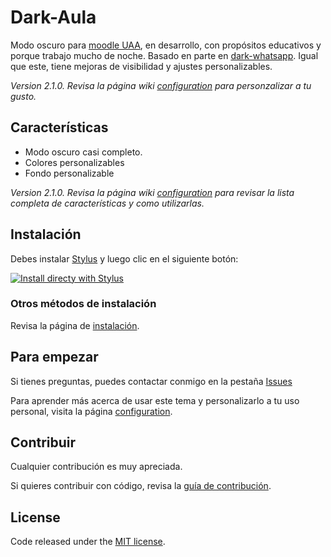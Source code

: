 # Dark-Aula

Modo oscuro para [moodle UAA](https://aulavirtual.uaa.mx), en desarrollo, con propósitos educativos y porque trabajo mucho de noche. Basado en parte en [dark-whatsapp](https://github.com/vednoc/dark-whatsapp). Igual que este, tiene mejoras de visibilidad y ajustes personalizables.

_Version 2.1.0. Revisa la página wiki [configuration](https://github.com/indierodo/dark-aula/wiki/Configuration) para personzalizar a tu gusto._

## Características
  - Modo oscuro casi completo.
  - Colores personalizables
  - Fondo personalizable

_Version 2.1.0. Revisa la página wiki [configuration](https://github.com/indierodo/dark-aula/wiki/Configuration) para revisar la lista completa de características y como utilizarlas._

## Instalación

Debes instalar [Stylus](https://add0n.com/stylus.html) y luego clic en el siguiente botón:

[![Install directy with Stylus](https://img.shields.io/badge/Install%20directly%20with-Stylus-116b59.svg)](https://raw.githubusercontent.com/indierodo/dark-aula/master/au.user.styl)

### Otros métodos de instalación

Revisa la página de [instalación](https://github.com/indierodo/dark-aula/wiki/Installation).

## Para empezar
Si tienes preguntas, puedes contactar conmigo en la pestaña [Issues](https://github.com/indierodo/dark-aula/issues)

Para aprender más acerca de usar este tema y personalizarlo a tu uso personal, visita la página [configuration](https://github.com/indierodo/dark-aula/wiki/Configuration).

## Contribuir

Cualquier contribución es muy apreciada.

Si quieres contribuir con código, revisa la [guía de contribución](https://github.com/indierodo/dark-aula/blob/master/contributing.md).

## License

Code released under the [MIT license](https://raw.githubusercontent.com/vednoc/indierodo/dark-aula/master/LICENSE).
